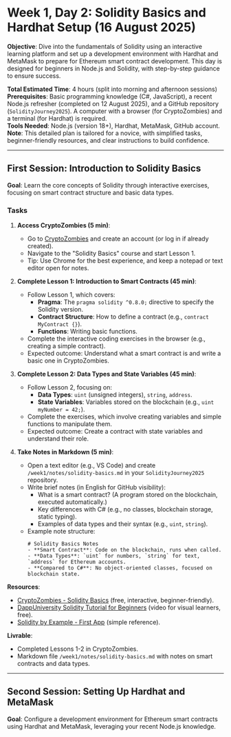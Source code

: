 # Week 1, Day 2: Solidity Basics and Hardhat Setup (16 August 2025)

**Objective**: Dive into the fundamentals of Solidity using an interactive learning platform and set up a development environment with Hardhat and MetaMask to prepare for Ethereum smart contract development. This day is designed for beginners in Node.js and Solidity, with step-by-step guidance to ensure success.

**Total Estimated Time**: 4 hours (split into morning and afternoon sessions)  
**Prerequisites**: Basic programming knowledge (C#, JavaScript), a recent Node.js refresher (completed on 12 August 2025), and a GitHub repository (`SolidityJourney2025`). A computer with a browser (for CryptoZombies) and a terminal (for Hardhat) is required.  
**Tools Needed**: Node.js (version 18+), Hardhat, MetaMask, GitHub account.  
**Note**: This detailed plan is tailored for a novice, with simplified tasks, beginner-friendly resources, and clear instructions to build confidence.

---

## First Session: Introduction to Solidity Basics

**Goal**: Learn the core concepts of Solidity through interactive exercises, focusing on smart contract structure and basic data types.

### Tasks

1. **Access CryptoZombies (5 min)**:

   - Go to [CryptoZombies](https://cryptozombies.io/) and create an account (or log in if already created).
   - Navigate to the "Solidity Basics" course and start Lesson 1.
   - Tip: Use Chrome for the best experience, and keep a notepad or text editor open for notes.

2. **Complete Lesson 1: Introduction to Smart Contracts (45 min)**:

   - Follow Lesson 1, which covers:
     - **Pragma**: The `pragma solidity ^0.8.0;` directive to specify the Solidity version.
     - **Contract Structure**: How to define a contract (e.g., `contract MyContract {}`).
     - **Functions**: Writing basic functions.
   - Complete the interactive coding exercises in the browser (e.g., creating a simple contract).
   - Expected outcome: Understand what a smart contract is and write a basic one in CryptoZombies.

3. **Complete Lesson 2: Data Types and State Variables (45 min)**:

   - Follow Lesson 2, focusing on:
     - **Data Types**: `uint` (unsigned integers), `string`, `address`.
     - **State Variables**: Variables stored on the blockchain (e.g., `uint myNumber = 42;`).
   - Complete the exercises, which involve creating variables and simple functions to manipulate them.
   - Expected outcome: Create a contract with state variables and understand their role.

4. **Take Notes in Markdown (5 min)**:
   - Open a text editor (e.g., VS Code) and create `/week1/notes/solidity-basics.md` in your `SolidityJourney2025` repository.
   - Write brief notes (in English for GitHub visibility):
     - What is a smart contract? (A program stored on the blockchain, executed automatically.)
     - Key differences with C# (e.g., no classes, blockchain storage, static typing).
     - Examples of data types and their syntax (e.g., `uint`, `string`).
   - Example note structure:
     ```
     # Solidity Basics Notes
     - **Smart Contract**: Code on the blockchain, runs when called.
     - **Data Types**: `uint` for numbers, `string` for text, `address` for Ethereum accounts.
     - **Compared to C#**: No object-oriented classes, focused on blockchain state.
     ```

**Resources**:

- [CryptoZombies - Solidity Basics](https://cryptozombies.io/en/course) (free, interactive, beginner-friendly).
- [DappUniversity Solidity Tutorial for Beginners](https://www.dappuniversity.com/articles/solidity-tutorial) (video for visual learners, free).
- [Solidity by Example - First App](https://solidity-by-example.org/first-app/) (simple reference).

**Livrable**:

- Completed Lessons 1-2 in CryptoZombies.
- Markdown file `/week1/notes/solidity-basics.md` with notes on smart contracts and data types.

---

## Second Session: Setting Up Hardhat and MetaMask

**Goal**: Configure a development environment for Ethereum smart contracts using Hardhat and MetaMask, leveraging your recent Node.js knowledge.
